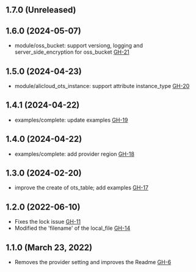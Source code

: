 ## 1.7.0 (Unreleased)
## 1.6.0 (2024-05-07)

- module/oss_bucket: support versiong, logging and server_side_encryption for oss_bucket [GH-21](https://github.com/alibabacloud-automation/terraform-alicloud-remote-backend/pull/21)

## 1.5.0 (2024-04-23)

- module/alicloud_ots_instance: support attribute instance_type [GH-20](https://github.com/alibabacloud-automation/terraform-alicloud-remote-backend/pull/20)

## 1.4.1 (2024-04-22)

- examples/complete: update examples [GH-19](https://github.com/alibabacloud-automation/terraform-alicloud-remote-backend/pull/19)

## 1.4.0 (2024-04-22)

- examples/complete: add provider region [GH-18](https://github.com/alibabacloud-automation/terraform-alicloud-remote-backend/pull/18)

## 1.3.0 (2024-02-20)

- improve the create of ots_table; add examples [GH-17](https://github.com/alibabacloud-automation/terraform-alicloud-remote-backend/pull/17)

## 1.2.0 (2022-06-10)
- Fixes the lock issue [GH-11](https://github.com/terraform-alicloud-modules/terraform-alicloud-remote-backend/pull/11)
- Modified the 'filename' of the local_file [GH-14](https://github.com/terraform-alicloud-modules/terraform-alicloud-remote-backend/pull/14)

## 1.1.0 (March 23, 2022)
- Removes the provider setting and improves the Readme [GH-6](https://github.com/terraform-alicloud-modules/terraform-alicloud-remote-backend/pull/6)

